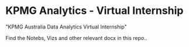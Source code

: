 # KPMG Analytics - Virtual Internship

"KPMG Australia Data Analytics Virtual Internship" 

Find the Notebs, Vizs and other relevant docx in this repo..
